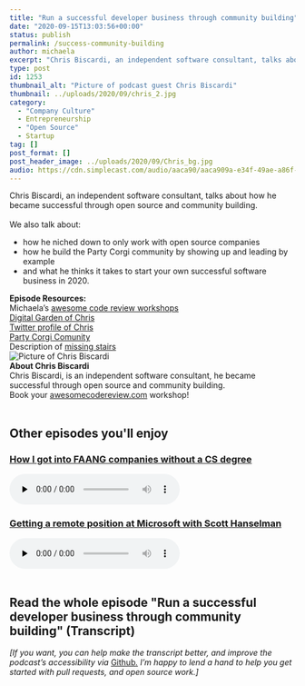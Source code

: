 ```yaml
---
title: "Run a successful developer business through community building"
date: "2020-09-15T13:03:56+00:00"
status: publish
permalink: /success-community-building
author: michaela
excerpt: "Chris Biscardi, an independent software consultant, talks about how he became successful through open source and community building."
type: post
id: 1253
thumbnail_alt: "Picture of podcast guest Chris Biscardi"
thumbnail: ../uploads/2020/09/chris_2.jpg
category:
  - "Company Culture"
  - Entrepreneurship
  - "Open Source"
  - Startup
tag: []
post_format: []
post_header_image: ../uploads/2020/09/Chris_bg.jpg
audio: https://cdn.simplecast.com/audio/aaca90/aaca909a-e34f-49ae-a86f-f59e4fa807f0/41c24b31-bdef-4ddf-8dd8-29e7fb547e0e/chris-biscardi-ready_tc.mp3
---
```


<div class="episode-about">
Chris Biscardi, an independent software consultant, talks about how he became successful through open source and community building.
<br/> <br/>We also talk about:
<ul>
<li> how he niched down to only work with open source companies</li>
<li> how he build the Party Corgi community by showing up and leading by example</li>
<li> and what he thinks it takes to start your own successful software business in 2020.</li>
</ul>
</div>
<div class=" episode-links">
<b>Episode Resources:</b><br/>
Michaela’s <a href="http://www.awesomecodereviews.com">awesome code review workshops</a><br/>
<a href="https://www.christopherbiscardi.com/">Digital Garden of Chris</a><br/>
<a href="https://twitter.com/chrisbiscardi">Twitter profile of Chris</a><br/>
<a href="https://www.partycorgi.com/">Party Corgi Comunity</a><br/>
Description of <a href="https://en.wikipedia.org/wiki/Missing_stair">missing stairs</a><br/>
</div>

<div class="row pt-2 align-items-center">
<div class="col-4 guest-picture">
<img src="../uploads/2020/09/chris_2.jpg" alt="Picture of Chris Biscardi"/>
</div>
<div class="col-8 guest-about">
<b>About Chris Biscardi</b><br/>
Chris Biscardi, is an independent software consultant, he became successful through open source and community building.
</div>
</div>

<div class="sponsorship">
Book your <a href="https://www.michaelagreiler.com/workshops">awesomecodereview.com</a> workshop!
</div>
<br/>
<div>
  <h2>Other episodes you'll enjoy</h2>
    <div class="row-md-6">
      <div class="row g-0 border rounded overflow-hidden flex-md-row mb-4 shadow-sm h-md-250 position-relative">
          <div class="col p-4 d-flex flex-column position-static">
            <h3 class="mb-0"><a href="https://software-engineering-unlocked.com/faang-job-without-cs-degree/">How I got into FAANG companies without a CS degree</a></h3>
  <audio controls preload="none">
                <source src="https://cdn.simplecast.com/audio/aaca909a-e34f-49ae-a86f-f59e4fa807f0/episodes/2ec3af9e-9a17-4ccd-95df-0e9b1a03ecc6/audio/66ec2bf9-b1d0-4ae3-868e-9017bb8cc4ee/default_tc.mp3" />
              </audio>
          </div>
        </div>
      </div>
    <div class="row-md-6">
      <div class="row g-0 border rounded overflow-hidden flex-md-row mb-4 shadow-sm h-md-250 position-relative">
          <div class="col p-4 d-flex flex-column position-static">
            <h3 class="mb-0"><a href="https://software-engineering-unlocked.com/episode-2-scott-hanselman/">Getting a remote position at Microsoft with Scott Hanselman</a></h3>
  <audio controls preload="none">
                <source src="https://cdn.simplecast.com/audio/aaca90/aaca909a-e34f-49ae-a86f-f59e4fa807f0/b94c57a5-9afe-4853-be2f-b4d147fb62bf/scott_episode2_ready_tc.mp3" />
              </audio>
          </div>
        </div>
      </div>
</div>
<br/>

## Read the whole episode "Run a successful developer business through community building" (Transcript)

_\[If you want, you can help make the transcript better, and improve the podcast’s accessibility via_ [Github](https://github.com/mgreiler/se-unlocked/tree/master/Transcripts)_[.](https://github.com/mgreiler/se-unlocked/tree/master/Transcripts) I’m happy to lend a hand to help you get started with pull requests, and open source work.\]_